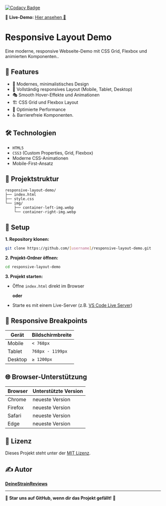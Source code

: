 [![Codacy Badge](https://app.codacy.com/project/badge/Grade/fa5414aff52b44d9a6f5d2f0237de7ee)](https://app.codacy.com/gh/DeineStrainReviewsDev/My-First-Project/dashboard?utm_source=gh&utm_medium=referral&utm_content=&utm_campaign=Badge_grade)

🔗 **Live-Demo:** [Hier ansehen 🚀](https://deinestrainreviewsdev.github.io/My-First-Project/)

# Responsive Layout Demo

Eine moderne, responsive Webseite-Demo mit CSS Grid, Flexbox und animierten Komponenten..

## 🚀 Features

- 🎨 Modernes, minimalistisches Design
- 📱 Vollständig responsives Layout (Mobile, Tablet, Desktop)
- 🎭 Smooth Hover-Effekte und Animationen
- 🏗️ CSS Grid und Flexbox Layout
- 🎯 Optimierte Performance
- ♿ Barrierefreie Komponenten.

## 🛠️ Technologien

- `HTML5`
- `CSS3` (Custom Properties, Grid, Flexbox)
- Moderne CSS-Animationen
- Mobile-First-Ansatz

## 📂 Projektstruktur

```
responsive-layout-demo/
├── index.html
├── style.css
└── img/
    ├── container-left-img.webp
    └── container-right-img.webp
```

## 🔧 Setup

**1\. Repository klonen:**

```bash
git clone https://github.com/[username]/responsive-layout-demo.git
```

**2\. Projekt-Ordner öffnen:**

```bash
cd responsive-layout-demo
```

**3\. Projekt starten:**

- Öffne `index.html` direkt im Browser

  **oder**

- Starte es mit einem Live-Server (z.B. [VS Code Live Server](https://marketplace.visualstudio.com/items?itemName=ritwickdey.LiveServer))

## 📐 Responsive Breakpoints

| Gerät   | Bildschirmbreite |
| ------- | ---------------- |
| Mobile  | `< 768px`        |
| Tablet  | `768px - 1199px` |
| Desktop | `≥ 1200px`       |

## 🌐 Browser-Unterstützung

| Browser | Unterstützte Version |
| ------- | -------------------- |
| Chrome  | neueste Version      |
| Firefox | neueste Version      |
| Safari  | neueste Version      |
| Edge    | neueste Version      |

## 📜 Lizenz

Dieses Projekt steht unter der [MIT Lizenz](LICENSE).

## ✍️ Autor

[**DeineStrainReviews**](https://github.com/DeineStrainReviews)

---

🌟 **Star uns auf GitHub, wenn dir das Projekt gefällt!** 🌟
